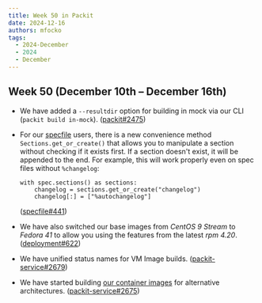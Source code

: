 ```yaml
---
title: Week 50 in Packit
date: 2024-12-16
authors: mfocko
tags:
  - 2024-December
  - 2024
  - December
---
```


## Week 50 (December 10th – December 16th)

- We have added a `--resultdir` option for building in mock via our CLI
  (`packit build in-mock`).
  ([packit#2475](https://github.com/packit/packit/pull/2475))
- For our [specfile](https://github.com/packit/specfile) users, there is a new
  convenience method `Sections.get_or_create()` that allows you to manipulate
  a section without checking if it exists first. If a section doesn't exist, it
  will be appended to the end. For example, this will work properly even on
  spec files without `%changelog`:

  ```
  with spec.sections() as sections:
      changelog = sections.get_or_create("changelog")
      changelog[:] = ["%autochangelog"]
  ```

  ([specfile#441](https://github.com/packit/specfile/pull/441))

- We have also switched our base images from _CentOS 9 Stream_ to _Fedora 41_ to
  allow you using the features from the latest _rpm 4.20_.
  ([deployment#622](https://github.com/packit/deployment/pull/622))
- We have unified status names for VM Image builds.
  ([packit-service#2679](https://github.com/packit/packit-service/pull/2679))
- We have started building [our container images](https://quay.io/organization/packit)
  for alternative architectures.
  ([packit-service#2675](https://github.com/packit/packit-service/pull/2675))
